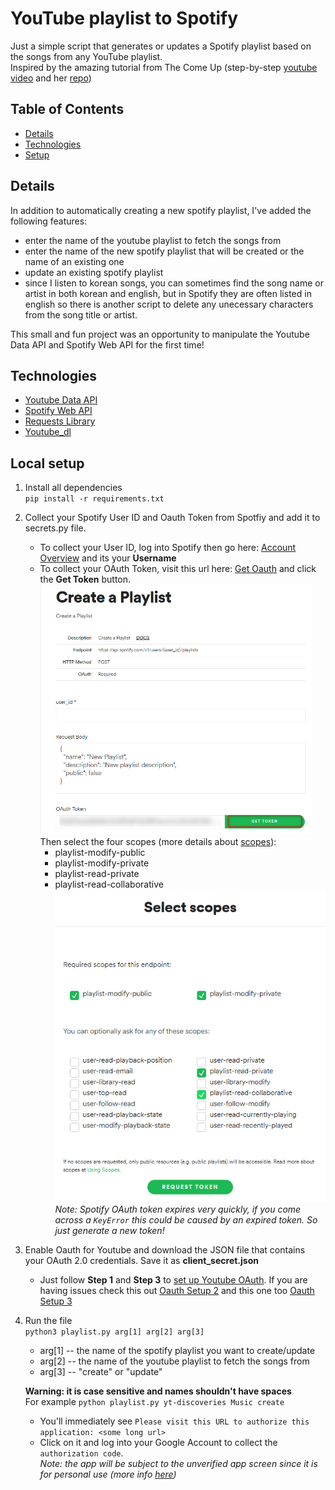 # YouTube playlist to Spotify
Just a simple script that generates or updates a Spotify playlist based on the songs from any YouTube playlist. <br>
Inspired by the amazing tutorial from The Come Up (step-by-step [youtube video] and her [repo]) 

## Table of Contents
* [Details](#Details)
* [Technologies](#Technologies)
* [Setup](#Setup)

## Details
In addition to automatically creating a new spotify playlist, I've added the following features:
* enter the name of the youtube playlist to fetch the songs from
* enter the name of the new spotify playlist that will be created or the name of an existing one
* update an existing spotify playlist
* since I listen to korean songs, you can sometimes find the song name or artist in both korean and english, but in Spotify they are often listed in english so there is another script to delete any unecessary characters from the song title or artist.

This small and fun project was an opportunity to manipulate the Youtube Data API and Spotify Web API for the first time!

## Technologies 
* [Youtube Data API]
* [Spotify Web API]
* [Requests Library]
* [Youtube_dl]

## Local setup

1) Install all dependencies <br>
`pip install -r requirements.txt`

2) Collect your Spotify User ID and Oauth Token from Spotfiy and add it to secrets.py file.

    * To collect your User ID, log into Spotify then go here: [Account Overview] and its your **Username**
    * To collect your OAuth Token, visit this url here: [Get Oauth] and click the **Get Token** button.<img src="images/spotify_oauth_token.png" alt="Spotify OAuth token" height="400" width="435"> <br>
    Then select the four scopes (more details about [scopes]):
        * playlist-modify-public
        * playlist-modify-private
        * playlist-read-private
        * playlist-read-collaborative <br>
    <img src="images/spotify_scopes.png" alt="Spotify scopes" height="500" width="435"> <br>
    *Note: Spotify OAuth token expires very quickly, if you come across a `KeyError` this could be caused by an expired token. So just generate a new token!*

3) Enable Oauth for Youtube and download the JSON file that contains your OAuth 2.0 credentials. Save it as **client_secret.json**   
    * Just follow **Step 1** and **Step 3** to [set up Youtube OAuth].
    If you are having issues check this out [Oauth Setup 2] and this one too [Oauth Setup 3] 

4) Run the file  
`python3 playlist.py arg[1] arg[2] arg[3]` 
    * arg[1] -- the name of the spotify playlist you want to create/update
    * arg[2] -- the name of the youtube playlist to fetch the songs from
    * arg[3] -- "create" or "update"
    
    **Warning: it is case sensitive and names shouldn't have spaces**<br>
    For example `python playlist.py yt-discoveries Music create`

    * You'll immediately see `Please visit this URL to authorize this application: <some long url>`
    * Click on it and log into your Google Account to collect the `authorization code`. <br>
    *Note: the app will be subject to the unverified app screen since it is for personal use (more info [here](https://support.google.com/cloud/answer/9110914?hl=en))*


[youtube video]: <https://www.youtube.com/watch?v=7J_qcttfnJA&list=PLDMofWPjzlfmjVMPESb7-qw-28bI3zx3p&index=8&t=2s>
[repo]: <https://github.com/TheComeUpCode/SpotifyGeneratePlaylist#Video>

[Youtube Data API]: <https://developers.google.com/youtube/v3>
[Spotify Web API]: <https://developer.spotify.com/documentation/web-api/>
[Requests Library]: <https://requests.readthedocs.io/en/master/>
[Youtube_dl]: <https://github.com/ytdl-org/youtube-dl/>

[Account Overview]: <https://www.spotify.com/us/account/overview/>
[Get Oauth]: <https://developer.spotify.com/console/post-playlists/>
[Scopes]: <https://developer.spotify.com/documentation/general/guides/scopes/>
[Set Up Youtube Oauth]: <https://developers.google.com/youtube/v3/quickstart/python/>
[Oauth Setup 2]:<https://stackoverflow.com/questions/11485271/google-oauth-2-authorization-error-redirect-uri-mismatch/>
[Oauth Setup 3]:<https://github.com/googleapis/google-api-python-client/blob/master/docs/client-secrets.md/>
